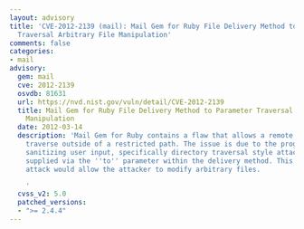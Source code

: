 ```yaml
---
layout: advisory
title: 'CVE-2012-2139 (mail): Mail Gem for Ruby File Delivery Method to Parameter
  Traversal Arbitrary File Manipulation'
comments: false
categories:
- mail
advisory:
  gem: mail
  cve: 2012-2139
  osvdb: 81631
  url: https://nvd.nist.gov/vuln/detail/CVE-2012-2139
  title: Mail Gem for Ruby File Delivery Method to Parameter Traversal Arbitrary File
    Manipulation
  date: 2012-03-14
  description: 'Mail Gem for Ruby contains a flaw that allows a remote attacker to
    traverse outside of a restricted path. The issue is due to the program not properly
    sanitizing user input, specifically directory traversal style attacks (e.g., ../../)
    supplied via the ''to'' parameter within the delivery method. This directory traversal
    attack would allow the attacker to modify arbitrary files.

    '
  cvss_v2: 5.0
  patched_versions:
  - ">= 2.4.4"
---
```


